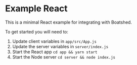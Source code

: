 # Example React

This is a minimal React example for integrating with Boatshed.

To get started you will need to:

1. Update client variables in `app/src/App.js`
2. Update the server variables in `server/index.js`
3. Start the React app `cd app && yarn start`
4. Start the Node server `cd server && node index.js`



